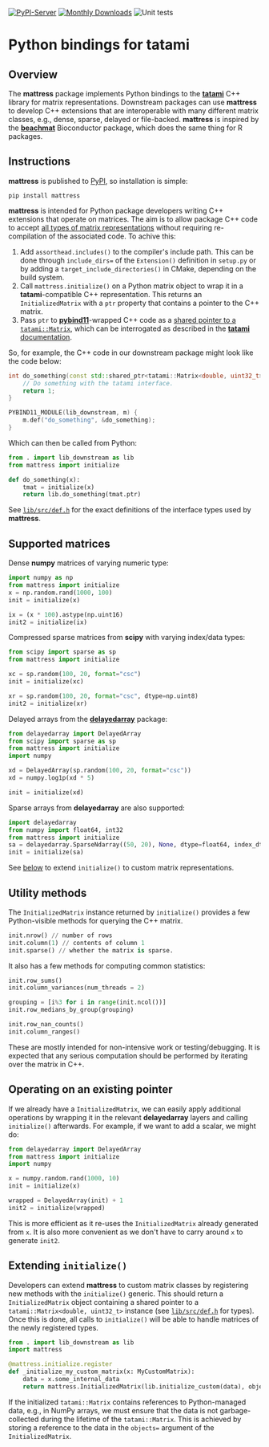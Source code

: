 <!-- These are examples of badges you might want to add to your README:
     please update the URLs accordingly

[![Built Status](https://api.cirrus-ci.com/github/<USER>/mattress.svg?branch=main)](https://cirrus-ci.com/github/<USER>/mattress)
[![ReadTheDocs](https://readthedocs.org/projects/mattress/badge/?version=latest)](https://mattress.readthedocs.io/en/stable/)
[![Coveralls](https://img.shields.io/coveralls/github/<USER>/mattress/main.svg)](https://coveralls.io/r/<USER>/mattress)
[![Conda-Forge](https://img.shields.io/conda/vn/conda-forge/mattress.svg)](https://anaconda.org/conda-forge/mattress)
[![Twitter](https://img.shields.io/twitter/url/http/shields.io.svg?style=social&label=Twitter)](https://twitter.com/mattress)
-->

[![PyPI-Server](https://img.shields.io/pypi/v/mattress.svg)](https://pypi.org/project/mattress/)
[![Monthly Downloads](https://static.pepy.tech/badge/mattress/month)](https://pepy.tech/project/mattress)
![Unit tests](https://github.com/tatami-inc/mattress/actions/workflows/pypi-test.yml/badge.svg)

# Python bindings for tatami

## Overview

The **mattress** package implements Python bindings to the [**tatami**](https://github.com/tatami-inc) C++ library for matrix representations.
Downstream packages can use **mattress** to develop C++ extensions that are interoperable with many different matrix classes, e.g., dense, sparse, delayed or file-backed.
**mattress** is inspired by the [**beachmat**](https://bioconductor/packages/beachmat) Bioconductor package, which does the same thing for R packages.

## Instructions

**mattress** is published to [PyPI](https://pypi.org/project/mattress/), so installation is simple:

```shell
pip install mattress
```

**mattress** is intended for Python package developers writing C++ extensions that operate on matrices.
The aim is to allow package C++ code to accept [all types of matrix representations](#supported-matrices) without requiring re-compilation of the associated code.
To achive this:

1. Add `assorthead.includes()` to the compiler's include path. 
This can be done through `include_dirs=` of the `Extension()` definition in `setup.py`
or by adding a `target_include_directories()` in CMake, depending on the build system.
2. Call `mattress.initialize()` on a Python matrix object to wrap it in a **tatami**-compatible C++ representation. 
This returns an `InitializedMatrix` with a `ptr` property that contains a pointer to the C++ matrix.
3. Pass `ptr` to [**pybind11**](https://pybind11.readthedocs.io)-wrapped C++ code as a [shared pointer to a `tatami::Matrix`](lib/src/def.h),
which can be interrogated as described in the [**tatami** documentation](https://github.com/tatami-inc/tatami).

So, for example, the C++ code in our downstream package might look like the code below:

```cpp
int do_something(const std::shared_ptr<tatami::Matrix<double, uint32_t> >& mat) {
    // Do something with the tatami interface.
    return 1;
}

PYBIND11_MODULE(lib_downstream, m) {
    m.def("do_something", &do_something);
}
```

Which can then be called from Python:

```python
from . import lib_downstream as lib
from mattress import initialize

def do_something(x):
    tmat = initialize(x)
    return lib.do_something(tmat.ptr)
```

See [`lib/src/def.h`](lib/src/def.h) for the exact definitions of the interface types used by **mattress**.

## Supported matrices

Dense **numpy** matrices of varying numeric type:

```python
import numpy as np
from mattress import initialize
x = np.random.rand(1000, 100)
init = initialize(x)

ix = (x * 100).astype(np.uint16)
init2 = initialize(ix)
```

Compressed sparse matrices from **scipy** with varying index/data types:

```python
from scipy import sparse as sp
from mattress import initialize

xc = sp.random(100, 20, format="csc")
init = initialize(xc)

xr = sp.random(100, 20, format="csc", dtype=np.uint8)
init2 = initialize(xr)
```

Delayed arrays from the [**delayedarray**](https://github.com/BiocPy/DelayedArray) package:

```python
from delayedarray import DelayedArray
from scipy import sparse as sp
from mattress import initialize
import numpy

xd = DelayedArray(sp.random(100, 20, format="csc"))
xd = numpy.log1p(xd * 5)

init = initialize(xd)
```

Sparse arrays from **delayedarray** are also supported:

```python
import delayedarray
from numpy import float64, int32
from mattress import initialize
sa = delayedarray.SparseNdarray((50, 20), None, dtype=float64, index_dtype=int32)
init = initialize(sa)
```

See [below](#extending-to-custom-matrices) to extend `initialize()` to custom matrix representations. 

## Utility methods

The `InitializedMatrix` instance returned by `initialize()` provides a few Python-visible methods for querying the C++ matrix.

```python
init.nrow() // number of rows
init.column(1) // contents of column 1
init.sparse() // whether the matrix is sparse.
```

It also has a few methods for computing common statistics:

```python
init.row_sums()
init.column_variances(num_threads = 2)

grouping = [i%3 for i in range(init.ncol())]
init.row_medians_by_group(grouping)

init.row_nan_counts()
init.column_ranges()
```

These are mostly intended for non-intensive work or testing/debugging.
It is expected that any serious computation should be performed by iterating over the matrix in C++.

## Operating on an existing pointer

If we already have a `InitializedMatrix`, we can easily apply additional operations by wrapping it in the relevant **delayedarray** layers and calling `initialize()` afterwards.
For example, if we want to add a scalar, we might do:

```python
from delayedarray import DelayedArray
from mattress import initialize
import numpy

x = numpy.random.rand(1000, 10)
init = initialize(x)

wrapped = DelayedArray(init) + 1
init2 = initialize(wrapped)
```

This is more efficient as it re-uses the `InitializedMatrix` already generated from `x`.
It is also more convenient as we don't have to carry around `x` to generate `init2`.

## Extending `initialize()`

Developers can extend **mattress** to custom matrix classes by registering new methods with the `initialize()` generic.
This should return a `InitializedMatrix` object containing a shared pointer to a `tatami::Matrix<double, uint32_t>` instance (see [`lib/src/def.h`](lib/src/def.h) for types).
Once this is done, all calls to `initialize()` will be able to handle matrices of the newly registered types.

```python
from . import lib_downstream as lib
import mattress

@mattress.initialize.register
def _initialize_my_custom_matrix(x: MyCustomMatrix):
    data = x.some_internal_data
    return mattress.InitializedMatrix(lib.initialize_custom(data), objects=[data])
```

If the initialized `tatami::Matrix` contains references to Python-managed data, e.g., in NumPy arrays,
we must ensure that the data is not garbage-collected during the lifetime of the `tatami::Matrix`.
This is achieved by storing a reference to the data in the `objects=` argument of the `InitializedMatrix`.
